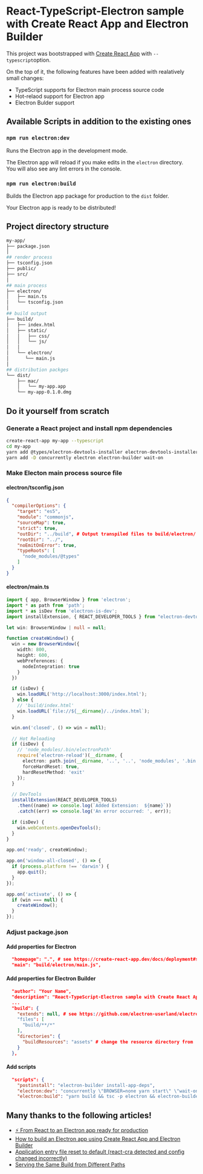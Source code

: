 React-TypeScript-Electron sample with Create React App and Electron Builder
===========================================================================

This project was bootstrapped with [Create React App](https://github.com/facebook/create-react-app) with `--typescript`option.

On the top of it, the following features have been added with realatively small changes:

* TypeScript supports for Electron main process source code
* Hot-relaod support for Electron app
* Electron Bulder support

## Available Scripts in addition to the existing ones

### `npm run electron:dev`

Runs the Electron app in the development mode.

The Electron app will reload if you make edits in the `electron` directory.<br>
You will also see any lint errors in the console.

### `npm run electron:build`

Builds the Electron app package for production to the `dist` folder.

Your Electron app is ready to be distributed!

## Project directory structure

```bash
my-app/
├── package.json
│
## render process
├── tsconfig.json
├── public/
├── src/
│
## main process
├── electron/
│   ├── main.ts
│   └── tsconfig.json
│
## build output
├── build/
│   ├── index.html
│   ├── static/
│   │   ├── css/
│   │   └── js/
│   │
│   └── electron/
│      └── main.js
│
## distribution packges
└── dist/
    ├── mac/
    │   └── my-app.app
    └── my-app-0.1.0.dmg
```

## Do it yourself from scratch

### Generate a React project and install npm dependencies

```bash
create-react-app my-app --typescript
cd my-app
yarn add @types/electron-devtools-installer electron-devtools-installer electron-is-dev electron-reload
yarn add -D concurrently electron electron-builder wait-on
```

### Make Electon main process source file

#### electron/tsconfig.json

```json
{
  "compilerOptions": {
    "target": "es5",
    "module": "commonjs",
    "sourceMap": true,
    "strict": true,
    "outDir": "../build", # Output transpiled files to build/electron/
    "rootDir": "../",
    "noEmitOnError": true,
    "typeRoots": [
      "node_modules/@types"
    ]
  }
}
```

#### electron/main.ts

```ts
import { app, BrowserWindow } from 'electron';
import * as path from 'path';
import * as isDev from 'electron-is-dev';
import installExtension, { REACT_DEVELOPER_TOOLS } from "electron-devtools-installer";

let win: BrowserWindow | null = null;

function createWindow() {
  win = new BrowserWindow({
    width: 800,
    height: 600,
    webPreferences: {
      nodeIntegration: true
    }
  })

  if (isDev) {
    win.loadURL('http://localhost:3000/index.html');
  } else {
    // 'build/index.html'
    win.loadURL(`file://${__dirname}/../index.html`);
  }

  win.on('closed', () => win = null);

  // Hot Reloading
  if (isDev) {
    // 'node_modules/.bin/electronPath'
    require('electron-reload')(__dirname, {
      electron: path.join(__dirname, '..', '..', 'node_modules', '.bin', 'electron'),
      forceHardReset: true,
      hardResetMethod: 'exit'
    });
  }

  // DevTools
  installExtension(REACT_DEVELOPER_TOOLS)
    .then((name) => console.log(`Added Extension:  ${name}`))
    .catch((err) => console.log('An error occurred: ', err));

  if (isDev) {
    win.webContents.openDevTools();
  }
}

app.on('ready', createWindow);

app.on('window-all-closed', () => {
  if (process.platform !== 'darwin') {
    app.quit();
  }
});

app.on('activate', () => {
  if (win === null) {
    createWindow();
  }
});
```

### Adjust package.json

#### Add properties for Electron

```json
  "homepage": ".", # see https://create-react-app.dev/docs/deployment#serving-the-same-build-from-different-paths
  "main": "build/electron/main.js",
```

#### Add properties for Electron Builder

```json
  "author": "Your Name",
  "description": "React-TypeScript-Electron sample with Create React App and Electron Builder",
  ...
  "build": {
    "extends": null, # see https://github.com/electron-userland/electron-builder/issues/2030#issuecomment-386720420
    "files": [
      "build/**/*"
    ],
    "directories": {
      "buildResources": "assets" # change the resource directory from 'build' to 'assets'
    }
  },
```

#### Add scripts

```json
  "scripts": {
    "postinstall": "electron-builder install-app-deps",
    "electron:dev": "concurrently \"BROWSER=none yarn start\" \"wait-on http://localhost:3000 && tsc -p electron -w\" \"wait-on http://localhost:3000 && tsc -p electron && electron .\"",
    "electron:build": "yarn build && tsc -p electron && electron-builder",
```

## Many thanks to the following articles!

- [⚡️ From React to an Electron app ready for production](https://medium.com/@kitze/%EF%B8%8F-from-react-to-an-electron-app-ready-for-production-a0468ecb1da3)
- [How to build an Electron app using Create React App and Electron Builder](https://www.codementor.io/randyfindley/how-to-build-an-electron-app-using-create-react-app-and-electron-builder-ss1k0sfer)
- [Application entry file reset to default (react-cra detected and config changed incorrectly)](https://github.com/electron-userland/electron-builder/issues/2030)
- [Serving the Same Build from Different Paths](https://create-react-app.dev/docs/deployment#serving-the-same-build-from-different-paths)

## 
